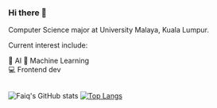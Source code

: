 ### Hi there 👋

Computer Science major at University Malaya, Kuala Lumpur. 

Current interest include:

🧠 AI 
🤖 Machine Learning  
💻 Frontend dev 

[]() 
-
![Faiq's GitHub stats](https://github-readme-stats.vercel.app/api?username=Faiqali1&show_icons=true&theme=radical)
[![Top Langs](https://github-readme-stats.vercel.app/api/top-langs/?username=faiqali1&layout=compact&theme=outrun)](https://github.com/anuraghazra/github-readme-stats)


 


<!--
**faiqali1/faiqali1** is a ✨ _special_ ✨ repository because its `README.md` (this file) appears on your GitHub profile.

Here are some ideas to get you started:

- 🔭 I’m currently working on ...
- 🌱 I’m currently learning ...
- 👯 I’m looking to collaborate on ...
- 🤔 I’m looking for help with ...
- 💬 Ask me about ...
- 📫 How to reach me: ...
- 😄 Pronouns: ...
- ⚡ Fun fact: ...
-->
